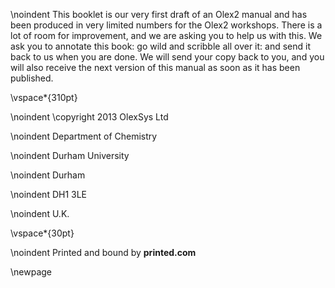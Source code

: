 \noindent This booklet is our very first draft of an Olex2 manual and has been produced in very limited numbers for the Olex2 workshops.
There is a lot of room for improvement, and we are asking you to help us with this. We ask you to annotate this book: go wild and scribble all over it: and send it back to us when you are done.
We will send your copy back to you, and you will also receive the next version of this manual as soon as it has been published.

\vspace*{310pt}

\noindent \copyright 2013 OlexSys Ltd

\noindent Department of Chemistry

\noindent Durham University

\noindent Durham

\noindent DH1 3LE

\noindent U.K.

\vspace*{30pt}


\noindent Printed and bound by **printed.com**

\newpage